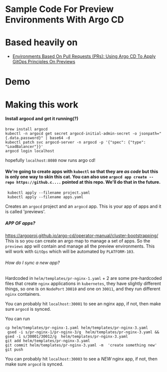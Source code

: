 # Sample Code For Preview Environments With Argo CD
# Based heavily on
* [Environments Based On Pull Requests (PRs): Using Argo CD To Apply GitOps Principles On Previews](https://youtu.be/cpAaI8p4R60)


# Demo


# Making this work

#### Install argocd and get it running(?)

```
brew install argocd
kubectl -n argocd get secret argocd-initial-admin-secret -o jsonpath="{.data.password}" | base64 -d
kubectl patch svc argocd-server -n argocd -p '{"spec": {"type": "LoadBalancer"}}'
argocd login localhost
```

hopefully `localhost:8080` now runs argo cd!

#### We're going to create apps with `kubectl` so that they are _as code_ but this is only one way to skin this cat. You can also use   `argocd app create --repo https://github.c....` pointed at this repo. We'll do that in the future.

```
 kubectl apply --filename project.yaml
 kubectl apply --filename apps.yaml
```

Creates an `argocd` project and an `argocd` app. This is your app of apps and it is called 'previews'.

##### APP OF apps?

https://argoproj.github.io/argo-cd/operator-manual/cluster-bootstrapping/ This is so you can create an argo map to manage a set of apps. So the `previews` app will contain and manage all the preview environments. This will work with `GitOps` which will be automated by `PLATFORM-103`.


###### How do I sync a new app?


Hardcoded in `helm/templates/pr-nginx-1.yaml` + 2 are some pre-hardcoded files that create `nginx` applications in `kubernetes`, they have slightly different things, so one is on `NodePort` `30010` and one on `30011`, and they run different `nginx` containers.

You can probably hit `localhost:30001` to see an nginx app, if not, then make sure `argocd` is synced.

You can run 
```
cp helm/templates/pr-nginx-1.yaml helm/templates/pr-nginx-3.yaml
 gsed -i s/pr-nginx-1/pr-nginx-3/g  helm/templates/pr-nginx-3.yaml && gsed -i s/30001/30012/g  helm/templates/pr-nginx-3.yaml 
git add helm/templates/pr-nginx-3.yaml
git commit helm/templates/pr-nginx-3.yaml -m  'create something new'
git push
```



You can probably hit `localhost:30003` to see a _NEW_ nginx app, if not, then make sure `argocd` is synced.
